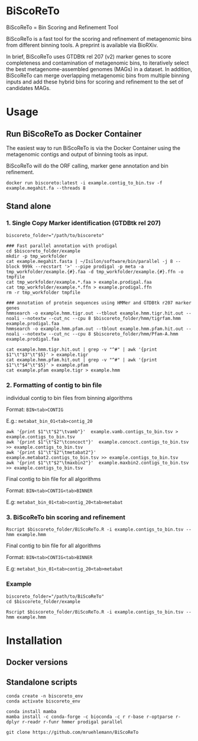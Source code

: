 # BiScoReTo

BiScoReTo = Bin Scoring and Refinement Tool

BiScoReTo is a fast tool for the scoring and refinement of metagenomic bins from different binning tools. A preprint is available via BioRXiv.

In brief, BiScoReTo uses GTDBtk rel 207 (v2) marker genes to score completeness and contamination of metagenomic bins, to iteratively select the best metagenome-assembled genomes (MAGs) in a dataset. In addition, BiScoReTo can merge overlapping metagenomic bins from multiple binning inputs and add these hybrid bins for scoring and refinement to the set of candidates MAGs.

# Usage

## Run BiScoReTo as Docker Container

The easiest way to run BiScoReTo is via the Docker Container using the metagenomic contigs and output of binning tools as input.

BiScoReTo will do the ORF calling, marker gene annotation and bin refinement.


```
docker run biscoreto:latest -i example.contig_to_bin.tsv -f example.megahit.fa --threads 8

```

## Stand alone

### 1. Single Copy Marker identification (GTDBtk rel 207)

```
biscoreto_folder="/path/to/biscoreto"

### Fast parallel annotation with prodigal
cd $biscoreto_folder/example
mkdir -p tmp_workfolder
cat example.megahit.fasta | ~/Isilon/software/bin/parallel -j 8 --block 999k --recstart '>' --pipe prodigal -p meta -a tmp_workfolder/example.{#}.faa -d tmp_workfolder/example.{#}.ffn -o tmpfile
cat tmp_workfolder/example.*.faa > example.prodigal.faa
cat tmp_workfolder/example.*.ffn > example.prodigal.ffn
rm -r tmp_workfolder tmpfile

### annotation of protein sequences using HMMer and GTDBtk r207 marker genes
hmmsearch -o example.hmm.tigr.out --tblout example.hmm.tigr.hit.out --noali --notextw --cut_nc --cpu 8 $biscoreto_folder/hmm/tigrfam.hmm example.prodigal.faa
hmmsearch -o example.hmm.pfam.out --tblout example.hmm.pfam.hit.out --noali --notextw --cut_nc --cpu 8 $biscoreto_folder/hmm/Pfam-A.hmm example.prodigal.faa

cat example.hmm.tigr.hit.out | grep -v "^#" | awk '{print $1"\t"$3"\t"$5}' > example.tigr
cat example.hmm.pfam.hit.out | grep -v "^#" | awk '{print $1"\t"$4"\t"$5}' > example.pfam
cat example.pfam example.tigr > example.hmm
```

### 2. Formatting of contig to bin file

individual contig to bin files from binning algorithms

Format: 	`BIN<tab>CONTIG`

E.g.:	`metabat_bin_01<tab>contig_20`

```
awk '{print $1"\t"$2"\tvamb"}'  example.vamb.contigs_to_bin.tsv > example.contigs_to_bin.tsv
awk '{print $1"\t"$2"\tconcoct"}'  example.concoct.contigs_to_bin.tsv >> example.contigs_to_bin.tsv
awk '{print $1"\t"$2"\tmetabat2"}'  example.metabat2.contigs_to_bin.tsv >> example.contigs_to_bin.tsv
awk '{print $1"\t"$2"\tmaxbin2"}'  example.maxbin2.contigs_to_bin.tsv >> example.contigs_to_bin.tsv
```

Final contig to bin file for all algorithms

Format:	`BIN<tab>CONTIG<tab>BINNER`

E.g:		`metabat_bin_01<tab>contig_20<tab>metabat`


### 3. BiScoReTo bin scoring and refinement

```
Rscript $biscoreto_folder/BiScoReTo.R -i example.contigs_to_bin.tsv --hmm example.hmm
```

Final contig to bin file for all algorithms

Format:	`BIN<tab>CONTIG<tab>BINNER`

E.g:		`metabat_bin_01<tab>contig_20<tab>metabat`


### Example

```
biscoreto_folder="/path/to/BiScoReTo"
cd $biscoreto_folder/example

Rscript $biscoreto_folder/BiScoReTo.R -i example.contigs_to_bin.tsv --hmm example.hmm

```


# Installation

## Docker versions


## Standalone scripts

```
conda create -n biscoreto_env
conda activate biscoreto_env

conda install mamba
mamba install -c conda-forge -c bioconda -c r r-base r-optparse r-dplyr r-readr r-funr hmmer prodigal parallel

git clone https://github.com/mruehlemann/BiScoReTo
```
